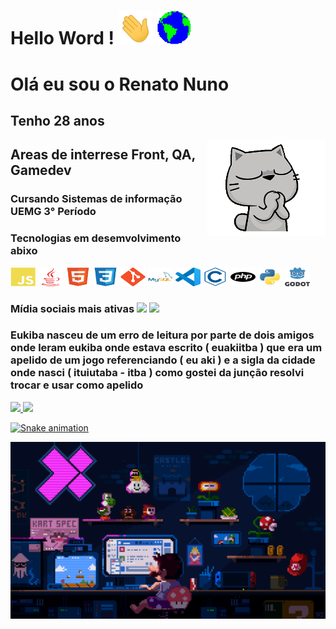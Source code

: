 # Hello Word !   <img alt="Hi.gif" src=https://github.com/eukiba/img/blob/main/Hi.gif width="55">  <img  alt="Earth.gif" src=https://github.com/eukiba/img/raw/main/Earth.gif width="55">

# Olá eu sou o Renato Nuno 

## Tenho 28 anos 
  <img align="right" alt="Cat.gif" src="https://github.com/eukiba/img/blob/main/Pedido.gif" width="190" />

## Areas de interrese Front, QA, Gamedev
<div style="display: inline_block">
<h3> Cursando Sistemas de informação UEMG 3° Período </h3>
<h3> Tecnologias em desemvolvimento abixo </h3>
  <img alt="Eukiba-Js" height="30" width="40" src="https://raw.githubusercontent.com/devicons/devicon/master/icons/javascript/javascript-plain.svg">
  <img alt="Eukiba-Java" height="30" width="40" src="https://github.com/devicons/devicon/blob/master/icons/java/java-plain.svg">
  <img alt="Eukiba-HTML" height="30" width="40" src="https://raw.githubusercontent.com/devicons/devicon/master/icons/html5/html5-original.svg">
  <img alt="Eukiba-CSS" height="30" width="40" src="https://raw.githubusercontent.com/devicons/devicon/master/icons/css3/css3-original.svg">
  <img alt="Eukiba-Git" height="30" width="40" src="https://github.com/devicons/devicon/blob/master/icons/git/git-plain.svg">
  <img alt="Eukiba-MySql" height="30" width="40" src="https://github.com/devicons/devicon/blob/master/icons/mysql/mysql-original-wordmark.svg">
  <img alt="Eukiba-Vs.code" height="30" width="40" src="https://github.com/devicons/devicon/blob/master/icons/vscode/vscode-original.svg">
  <img alt="Eukiba-C" height="30" width="40" src="https://github.com/devicons/devicon/blob/master/icons/c/c-line.svg">
  <img alt="Eukiba-PHP" height="30" width="40" src="https://github.com/devicons/devicon/blob/master/icons/php/php-plain.svg">
  <img alt="Eukiba-Python" height="30" width="40" src="https://github.com/devicons/devicon/blob/master/icons/python/python-original.svg">
  <img alt="Eukiba-God.Dot" height="30" width="40" src="https://github.com/devicons/devicon/blob/master/icons/godot/godot-original-wordmark.svg">
</div>

### Mídia sociais mais ativas  <a href="https://www.linkedin.com/in/renato-nuno-itba" target="_blank"><img src="https://img.shields.io/badge/-LinkedIn-%230077B5?style=for-the-badge&logo=linkedin&logoColor=white" target="_blank"></a>  <a href="https://instagram.com/renatiitba" target="_blank"><img src="https://img.shields.io/badge/-Instagram-%23E4405F?style=for-the-badge&logo=instagram&logoColor=white" target="_blank"></a> 

### Eukiba nasceu de um erro de leitura por parte de dois amigos onde leram eukiba onde estava escrito ( euakiitba ) que era um apelido de um jogo referenciando ( eu aki ) e a sigla da cidade onde nasci ( ituiutaba - itba ) como gostei da junção resolvi trocar e usar como apelido

  <a href="https://github.com/eukiba">
  <img src="https://github-readme-stats.vercel.app/api?username=eukiba&theme=chartreuse-dark&show_icons=true"/>
  <img src="https://github-readme-stats.vercel.app/api/top-langs/?username=eukiba&layout=compact&langs_count=7&theme=chartreuse-dark"/>

 ![Snake animation](https://github.com/eukiba/eukiba/blob/output/github-contribution-grid-snake.svg)

<img src=https://github.com/eukiba/img/blob/main/mario.gif >
